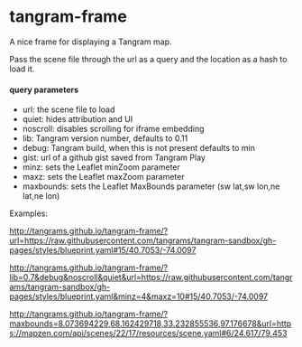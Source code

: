 # tangram-frame
A nice frame for displaying a Tangram map.

Pass the scene file through the url as a query and the location as a hash to load it.

#### query parameters

- url: the scene file to load
- quiet: hides attribution and UI
- noscroll: disables scrolling for iframe embedding
- lib: Tangram version number, defaults to 0.11
- debug: Tangram build, when this is not present defaults to min
- gist: url of a github gist saved from Tangram Play
- minz: sets the Leaflet minZoom parameter
- maxz: sets the Leaflet maxZoom parameter
- maxbounds: sets the Leaflet MaxBounds parameter (sw lat,sw lon,ne lat,ne lon)

Examples:

http://tangrams.github.io/tangram-frame/?url=https://raw.githubusercontent.com/tangrams/tangram-sandbox/gh-pages/styles/blueprint.yaml#15/40.7053/-74.0097

http://tangrams.github.io/tangram-frame/?lib=0.7&debug&noscroll&quiet&url=https://raw.githubusercontent.com/tangrams/tangram-sandbox/gh-pages/styles/blueprint.yaml&minz=4&maxz=10#15/40.7053/-74.0097

http://tangrams.github.io/tangram-frame/?maxbounds=8.073694229,68.162429718,33.232855536,97.176678&url=https://mapzen.com/api/scenes/22/17/resources/scene.yaml#6/24.617/79.453
